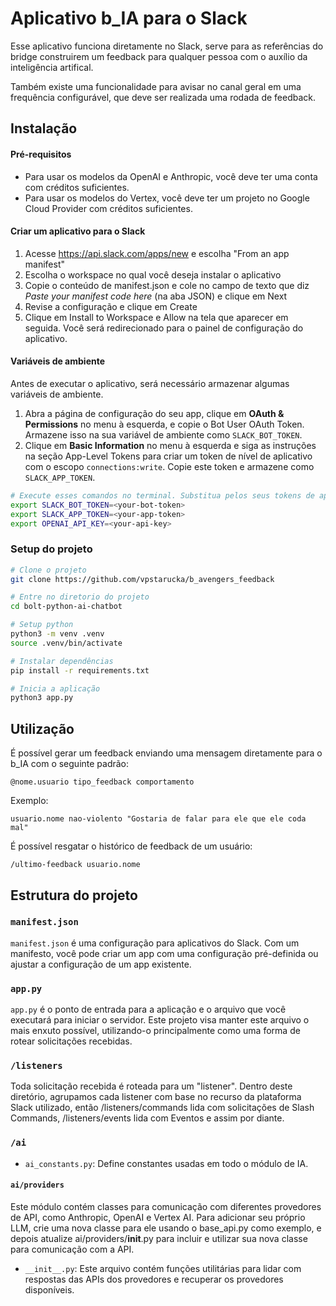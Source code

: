 # Aplicativo b_IA para o Slack

Esse aplicativo funciona diretamente no Slack, serve para as referências do bridge construirem um feedback para qualquer pessoa com o auxílio da inteligência artifical.

Também existe uma funcionalidade para avisar no canal geral em uma frequência configurável, que deve ser realizada uma rodada de feedback.

## Instalação

#### Pré-requisitos
* Para usar os modelos da OpenAI e Anthropic, você deve ter uma conta com créditos suficientes.
* Para usar os modelos do Vertex, você deve ter um projeto no Google Cloud Provider com créditos suficientes.

#### Criar um aplicativo para o Slack
1. Acesse https://api.slack.com/apps/new e escolha "From an app manifest"
2. Escolha o workspace no qual você deseja instalar o aplicativo
3. Copie o conteúdo de manifest.json e cole no campo de texto que diz *Paste your manifest code here* (na aba JSON) e clique em Next
4. Revise a configuração e clique em Create
5. Clique em Install to Workspace e Allow na tela que aparecer em seguida. Você será redirecionado para o painel de configuração do aplicativo.

#### Variáveis de ambiente
Antes de executar o aplicativo, será necessário armazenar algumas variáveis de ambiente.

1. Abra a página de configuração do seu app, clique em **OAuth & Permissions** no menu à esquerda, e copie o Bot User OAuth Token. Armazene isso na sua variável de ambiente como `SLACK_BOT_TOKEN`.
2. Clique em **Basic Information** no menu à esquerda e siga as instruções na seção App-Level Tokens para criar um token de nível de aplicativo com o escopo `connections:write`. Copie este token e armazene como `SLACK_APP_TOKEN`.


```zsh
# Execute esses comandos no terminal. Substitua pelos seus tokens de app, bot e o token da API que você planeja usar
export SLACK_BOT_TOKEN=<your-bot-token>
export SLACK_APP_TOKEN=<your-app-token>
export OPENAI_API_KEY=<your-api-key>
```

### Setup do projeto
```zsh
# Clone o projeto
git clone https://github.com/vpstarucka/b_avengers_feedback

# Entre no diretorio do projeto
cd bolt-python-ai-chatbot

# Setup python
python3 -m venv .venv
source .venv/bin/activate

# Instalar dependências
pip install -r requirements.txt

# Inicia a aplicação
python3 app.py
```

## Utilização

É possível gerar um feedback enviando uma mensagem diretamente para o b_IA com o seguinte padrão:

```
@nome.usuario tipo_feedback comportamento
```

Exemplo:
```
usuario.nome nao-violento "Gostaria de falar para ele que ele coda mal"
```

É possível resgatar o histórico de feedback de um usuário:
```
/ultimo-feedback usuario.nome
```

## Estrutura do projeto

### `manifest.json`

`manifest.json` é uma configuração para aplicativos do Slack. Com um manifesto, você pode criar um app com uma configuração pré-definida ou ajustar a configuração de um app existente.


### `app.py`

`app.py` é o ponto de entrada para a aplicação e o arquivo que você executará para iniciar o servidor. Este projeto visa manter este arquivo o mais enxuto possível, utilizando-o principalmente como uma forma de rotear solicitações recebidas.


### `/listeners`

Toda solicitação recebida é roteada para um "listener". Dentro deste diretório, agrupamos cada listener com base no recurso da plataforma Slack utilizado, então /listeners/commands lida com solicitações de Slash Commands, /listeners/events lida com Eventos e assim por diante.

### `/ai`

* `ai_constants.py`: Define constantes usadas em todo o módulo de IA.

<a name="byo-llm"></a>
#### `ai/providers`
Este módulo contém classes para comunicação com diferentes provedores de API, como Anthropic, OpenAI e Vertex AI. Para adicionar seu próprio LLM, crie uma nova classe para ele usando o base_api.py como exemplo, e depois atualize ai/providers/__init__.py para incluir e utilizar sua nova classe para comunicação com a API.

* `__init__.py`: 
Este arquivo contém funções utilitárias para lidar com respostas das APIs dos provedores e recuperar os provedores disponíveis.
